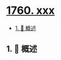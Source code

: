 # [1760. xxx](https://github.com/Tdahuyou/TNotes.leetcode/tree/main/notes/1760.%20xxx)

<!-- region:toc -->

- [1. 📝 概述](#1--概述)

<!-- endregion:toc -->

## 1. 📝 概述
